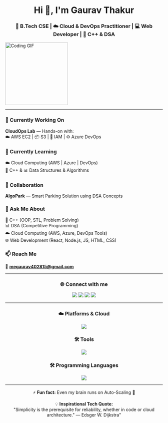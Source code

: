 <h1 align="center">Hi 👋, I'm Gaurav Thakur</h1>
<h3 align="center">🚀 B.Tech CSE | ☁️ Cloud & DevOps Practitioner | 💻 Web Developer | 🔵 C++ & DSA</h3>
<img src="https://cdn.dribbble.com/users/1162077/screenshots/3848914/programmer.gif" width="200" alt="Coding GIF">

---

### 🔭 Currently Working On  
**CloudOps Lab** — Hands-on with:  
☁️ AWS EC2 | 📦 S3 | 🔐 IAM | ⚙️ Azure DevOps  

### 🌱 Currently Learning  
☁️ Cloud Computing (AWS | Azure | DevOps)  
🔵 C++ & 📊 Data Structures & Algorithms  

### 👯 Collaboration  
**AlgoPark** — Smart Parking Solution using DSA Concepts  

### 💬 Ask Me About  
🔵 C++ (OOP, STL, Problem Solving)  
📊 DSA (Competitive Programming)  
☁️ Cloud Computing (AWS, Azure, DevOps Tools)  
🌐 Web Development (React, Node.js, JS, HTML, CSS)  

### 📫 Reach Me  
📧 **megaurav402815@gmail.com**  

---

<h3 align="center">🌐 Connect with me</h3>
<p align="center">
  <a href="https://linkedin.com/in/megaurav7"><img src="https://img.shields.io/badge/LinkedIn-0077B5?style=for-the-badge&logo=linkedin&logoColor=white"/></a>
  <a href="https://stackoverflow.com/users/22983212/gaurav-thakur"><img src="https://img.shields.io/badge/StackOverflow-FE7A16?style=for-the-badge&logo=stackoverflow&logoColor=white"/></a>
  <a href="https://instagram.com/me_gaurav_7"><img src="https://img.shields.io/badge/Instagram-E4405F?style=for-the-badge&logo=instagram&logoColor=white"/></a>
  <a href="https://auth.geeksforgeeks.org/user/megaurav8zo6"><img src="https://img.shields.io/badge/GeeksforGeeks-2F8D46?style=for-the-badge&logo=geeksforgeeks&logoColor=white"/></a>
</p>

---

<h3 align="center">☁️ Platforms & Cloud</h3>
<p align="center">
  <img src="https://skillicons.dev/icons?i=aws,azure" />
</p>

<h3 align="center">🛠️ Tools</h3>
<p align="center">
  <img src="https://skillicons.dev/icons?i=git,github,linux,docker" />
</p>

<h3 align="center">🛠️ Programming Languages</h3>
<p align="center">
  <img src="https://skillicons.dev/icons?i=cpp,python,java,html,css,javascript,nodejs" />
</p>

---

<p align="center">⚡ <strong>Fun fact:</strong> Even my brain runs on Auto-Scaling 🚀</p>

<p align="center">💡 <strong>Inspirational Tech Quote:</strong><br>
"Simplicity is the prerequisite for reliability, whether in code or cloud architecture." — Edsger W. Dijkstra"  
</p>
